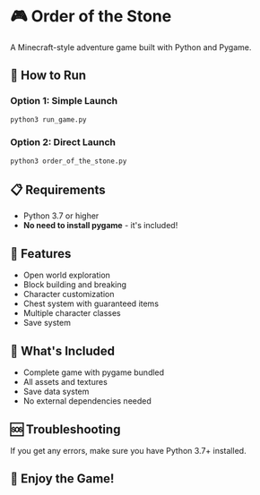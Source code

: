 # 🎮 Order of the Stone

A Minecraft-style adventure game built with Python and Pygame.

## 🚀 How to Run

### Option 1: Simple Launch
```bash
python3 run_game.py
```

### Option 2: Direct Launch
```bash
python3 order_of_the_stone.py
```

## 📋 Requirements
- Python 3.7 or higher
- **No need to install pygame** - it's included!

## 🎯 Features
- Open world exploration
- Block building and breaking
- Character customization
- Chest system with guaranteed items
- Multiple character classes
- Save system

## 📁 What's Included
- Complete game with pygame bundled
- All assets and textures
- Save data system
- No external dependencies needed

## 🆘 Troubleshooting
If you get any errors, make sure you have Python 3.7+ installed.

## 🎉 Enjoy the Game!
